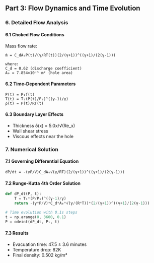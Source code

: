 ## Part 3: Flow Dynamics and Time Evolution

### 6. Detailed Flow Analysis

#### 6.1 Choked Flow Conditions
Mass flow rate:
```
ṁ = C_dA₀P(t)√(γ/RT(t))(2/(γ+1))^((γ+1)/(2(γ-1)))

where:
C_d = 0.62 (discharge coefficient)
A₀ = 7.854×10⁻⁵ m² (hole area)
```

#### 6.2 Time-Dependent Parameters
```
P(t) = P₁f(t)
T(t) = T₁(P(t)/P₁)^((γ-1)/γ)
ρ(t) = P(t)/RT(t)
```

#### 6.3 Boundary Layer Effects
* Thickness δ(x) = 5.0x/√(Re_x)
* Wall shear stress
* Viscous effects near the hole

### 7. Numerical Solution

#### 7.1 Governing Differential Equation
```
dP/dt = -(γP/V)C_dA₀√(γ/RT)(2/(γ+1))^((γ+1)/(2(γ-1)))
```

#### 7.2 Runge-Kutta 4th Order Solution
```python
def dP_dt(P, t):
    T = T₁*(P/P₁)^((γ-1)/γ)
    return -(γ*P/V)*C_d*A₀*√(γ/(R*T))*(2/(γ+1))^((γ+1)/(2(γ-1)))

# Time evolution with 0.1s steps
t = np.arange(0, 3600, 0.1)
P = odeint(dP_dt, P₁, t)
```

#### 7.3 Results
* Evacuation time: 47.5 ± 3.6 minutes
* Temperature drop: 82K
* Final density: 0.502 kg/m³
